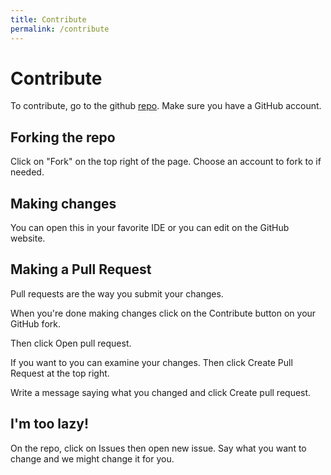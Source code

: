 ```yaml
---
title: Contribute
permalink: /contribute
---
```


# Contribute

To contribute, go to the github [repo](https://github.com/BedCrabDev/DFWiki). Make sure you have a GitHub account.

## Forking the repo

Click on "Fork" on the top right of the page. Choose an account to fork to if needed.

## Making changes

You can open this in your favorite IDE or you can edit on the GitHub website.

## Making a Pull Request

Pull requests are the way you submit your changes.

When you're done making changes click on the Contribute button on your GitHub fork.

Then click Open pull request.

If you want to you can examine your changes. Then click Create Pull Request at the top right.

Write a message saying what you changed and click Create pull request.

## I'm too lazy!

On the repo, click on Issues then open new issue. Say what you want to change and we might change it for you.